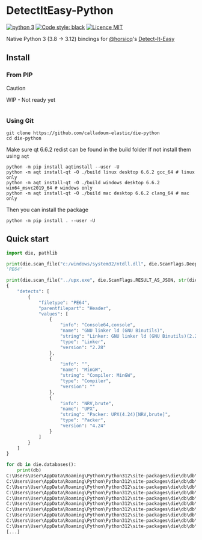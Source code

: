 # DetectItEasy-Python

[![python 3](https://img.shields.io/badge/python-3.8+-cyan)](https://python.org)
[![Code style: black](https://img.shields.io/badge/code%20style-black-000000.svg)](https://github.com/psf/black)
[![Licence MIT](https://img.shields.io/packagist/l/doctrine/orm.svg?maxAge=2592000?style=plastic)](https://github.com/hugsy/die-python/blob/main/LICENSE)

Native Python 3 (3.8 -> 3.12) bindings for [@horsicq](https://github.com/horsicq/)'s [Detect-It-Easy](https://github.com/horsicq/Detect-It-Easy)


## Install

### From PIP

> [!CAUTION]
> WIP - Not ready yet

```console
```



### Using Git

```console
git clone https://github.com/calladoum-elastic/die-python
cd die-python
```

Make sure qt 6.6.2 redist can be found in the build folder
If not install them using `aqt`

```console
python -m pip install aqtinstall --user -U
python -m aqt install-qt -O ./build linux desktop 6.6.2 gcc_64 # linux only
python -m aqt install-qt -O ./build windows desktop 6.6.2 win64_msvc2019_64 # windows only
python -m aqt install-qt -O ./build mac desktop 6.6.2 clang_64 # mac only
```

Then you can install the package

```console
python -m pip install . --user -U
```


## Quick start

```python
import die, pathlib

print(die.scan_file("c:/windows/system32/ntdll.dll", die.ScanFlags.Deepscan))
'PE64'

print(die.scan_file("../upx.exe", die.ScanFlags.RESULT_AS_JSON, str(die.database_path/'db') ))
{
    "detects": [
        {
            "filetype": "PE64",
            "parentfilepart": "Header",
            "values": [
                {
                    "info": "Console64,console",
                    "name": "GNU linker ld (GNU Binutils)",
                    "string": "Linker: GNU linker ld (GNU Binutils)(2.28)[Console64,console]",
                    "type": "Linker",
                    "version": "2.28"
                },
                {
                    "info": "",
                    "name": "MinGW",
                    "string": "Compiler: MinGW",
                    "type": "Compiler",
                    "version": ""
                },
                {
                    "info": "NRV,brute",
                    "name": "UPX",
                    "string": "Packer: UPX(4.24)[NRV,brute]",
                    "type": "Packer",
                    "version": "4.24"
                }
            ]
        }
    ]
}

for db in die.databases():
    print(db)
C:\Users\User\AppData\Roaming\Python\Python312\site-packages\die\db\db\ACE
C:\Users\User\AppData\Roaming\Python\Python312\site-packages\die\db\db\APK\PackageName.1.sg
C:\Users\User\AppData\Roaming\Python\Python312\site-packages\die\db\db\APK\SingleJar.3.sg
C:\Users\User\AppData\Roaming\Python\Python312\site-packages\die\db\db\APK\_APK.0.sg
C:\Users\User\AppData\Roaming\Python\Python312\site-packages\die\db\db\APK\_init
C:\Users\User\AppData\Roaming\Python\Python312\site-packages\die\db\db\Archive\_init
C:\Users\User\AppData\Roaming\Python\Python312\site-packages\die\db\db\archive-file
C:\Users\User\AppData\Roaming\Python\Python312\site-packages\die\db\db\arj
C:\Users\User\AppData\Roaming\Python\Python312\site-packages\die\db\db\Binary\Amiga loadable.1.sg
C:\Users\User\AppData\Roaming\Python\Python312\site-packages\die\db\db\Binary\archive.7z.1.sg
[...]
```
